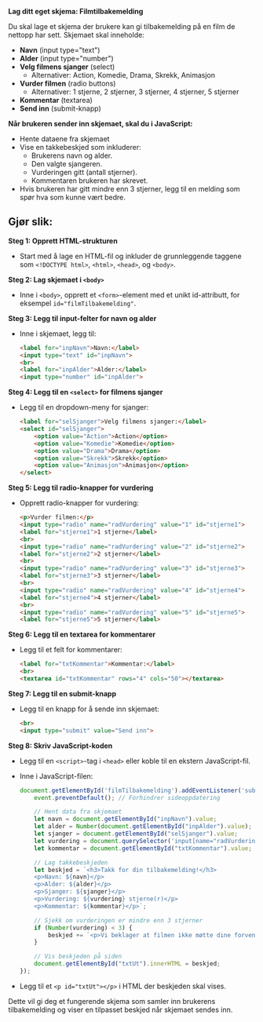 **Lag ditt eget skjema: Filmtilbakemelding**

Du skal lage et skjema der brukere kan gi tilbakemelding på en film de nettopp har sett. Skjemaet skal inneholde:

- **Navn** (input type="text")
- **Alder** (input type="number")
- **Velg filmens sjanger** (select)
    - Alternativer: Action, Komedie, Drama, Skrekk, Animasjon
- **Vurder filmen** (radio buttons)
    - Alternativer: 1 stjerne, 2 stjerner, 3 stjerner, 4 stjerner, 5 stjerner
- **Kommentar** (textarea)
- **Send inn** (submit-knapp)

**Når brukeren sender inn skjemaet, skal du i JavaScript:**

- Hente dataene fra skjemaet
- Vise en takkebeskjed som inkluderer:
    - Brukerens navn og alder.
    - Den valgte sjangeren.
    - Vurderingen gitt (antall stjerner).
    - Kommentaren brukeren har skrevet.
- Hvis brukeren har gitt mindre enn 3 stjerner, legg til en melding som spør hva som kunne vært bedre.


## Gjør slik:
**Steg 1: Opprett HTML-strukturen**

- Start med å lage en HTML-fil og inkluder de grunnleggende taggene som `<!DOCTYPE html>`, `<html>`, `<head>`, og `<body>`.

**Steg 2: Lag skjemaet i `<body>`**

- Inne i `<body>`, opprett et `<form>`-element med et unikt id-attributt, for eksempel `id="filmTilbakemelding"`.

**Steg 3: Legg til input-felter for navn og alder**

- Inne i skjemaet, legg til:

  ```html
  <label for="inpNavn">Navn:</label>
  <input type="text" id="inpNavn">
  <br>
  <label for="inpAlder">Alder:</label>
  <input type="number" id="inpAlder">
  ```

**Steg 4: Legg til en `<select>` for filmens sjanger**

- Legg til en dropdown-meny for sjanger:

  ```html
  <label for="selSjanger">Velg filmens sjanger:</label>
  <select id="selSjanger">
      <option value="Action">Action</option>
      <option value="Komedie">Komedie</option>
      <option value="Drama">Drama</option>
      <option value="Skrekk">Skrekk</option>
      <option value="Animasjon">Animasjon</option>
  </select>
  ```

**Steg 5: Legg til radio-knapper for vurdering**

- Opprett radio-knapper for vurdering:

  ```html
  <p>Vurder filmen:</p>
  <input type="radio" name="radVurdering" value="1" id="stjerne1">
  <label for="stjerne1">1 stjerne</label>
  <br>
  <input type="radio" name="radVurdering" value="2" id="stjerne2">
  <label for="stjerne2">2 stjerner</label>
  <br>
  <input type="radio" name="radVurdering" value="3" id="stjerne3">
  <label for="stjerne3">3 stjerner</label>
  <br>
  <input type="radio" name="radVurdering" value="4" id="stjerne4">
  <label for="stjerne4">4 stjerner</label>
  <br>
  <input type="radio" name="radVurdering" value="5" id="stjerne5">
  <label for="stjerne5">5 stjerner</label>
  ```

**Steg 6: Legg til en textarea for kommentarer**

- Legg til et felt for kommentarer:

  ```html
  <label for="txtKommentar">Kommentar:</label>
  <br>
  <textarea id="txtKommentar" rows="4" cols="50"></textarea>
  ```

**Steg 7: Legg til en submit-knapp**

- Legg til en knapp for å sende inn skjemaet:

  ```html
  <br>
  <input type="submit" value="Send inn">
  ```

**Steg 8: Skriv JavaScript-koden**

- Legg til en `<script>`-tag i `<head>` eller koble til en ekstern JavaScript-fil.
- Inne i JavaScript-filen:

  ```javascript
  document.getElementById('filmTilbakemelding').addEventListener('submit', function(event) {
      event.preventDefault(); // Forhindrer sideoppdatering

      // Hent data fra skjemaet
      let navn = document.getElementById("inpNavn").value;
      let alder = Number(document.getElementById("inpAlder").value);
      let sjanger = document.getElementById("selSjanger").value;
      let vurdering = document.querySelector('input[name="radVurdering"]:checked').value;
      let kommentar = document.getElementById("txtKommentar").value;

      // Lag takkebeskjeden
      let beskjed = `<h3>Takk for din tilbakemelding!</h3>
      <p>Navn: ${navn}</p>
      <p>Alder: ${alder}</p>
      <p>Sjanger: ${sjanger}</p>
      <p>Vurdering: ${vurdering} stjerne(r)</p>
      <p>Kommentar: ${kommentar}</p>`;

      // Sjekk om vurderingen er mindre enn 3 stjerner
      if (Number(vurdering) < 3) {
          beskjed += `<p>Vi beklager at filmen ikke møtte dine forventninger. Hva kunne vært bedre?</p>`;
      }

      // Vis beskjeden på siden
      document.getElementById("txtUt").innerHTML = beskjed;
  });
  ```

- Legg til et `<p id="txtUt"></p>` i HTML der beskjeden skal vises.

Dette vil gi deg et fungerende skjema som samler inn brukerens tilbakemelding og viser en tilpasset beskjed når skjemaet sendes inn.